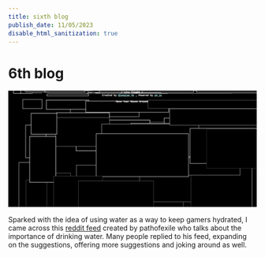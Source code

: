 ```yaml
---
title: sixth blog 
publish_date: 11/05/2023
disable_html_sanitization: true
---
```


# 6th blog
<img src="images/square.PNG"></img> 

Sparked with the idea of using water as a way to keep gamers hydrated, I came across this [reddit feed](https://www.reddit.com/r/pathofexile/comments/kxcunc/raising_awareness_of_staying_hydrated_while_gaming/) created by pathofexile who talks about the importance of drinking water. Many people replied to his feed, expanding on the suggestions, offering more suggestions and joking around as well. 